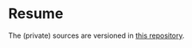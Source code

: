 # Resume

The (private) sources are versioned in [this repository](https://github.com/MarcelBruckner/Resume-Sources).
